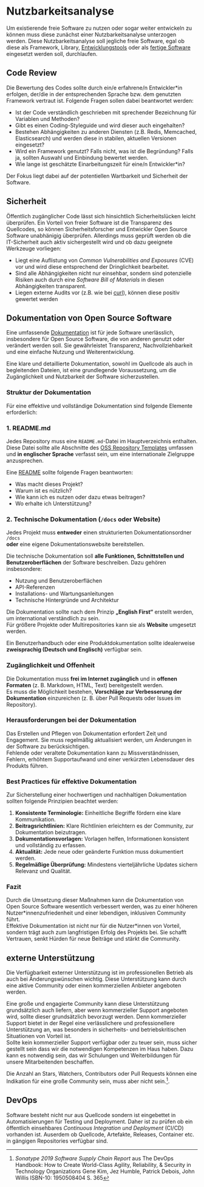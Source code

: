 # Nutzbarkeitsanalyse

Um existierende freie Software zu nutzen oder sogar weiter entwickeln zu können muss diese zunächst einer Nutzbarkeitsanalyse unterzogen werden.
Diese Nutzbarkeitsanalyse soll jegliche freie Software, egal ob diese als Framework, Library, [Entwicklungstools](./in-house-development.html) oder als [fertige Software](./use.html) eingesetzt werden soll, durchlaufen.

## Code Review

Die Bewertung des Codes sollte durch ein/e erfahrene/n Entwickler*in erfolgen, der/die in der entsprechenden Sprache bzw. dem genutzten Framework vertraut ist. 
Folgende Fragen sollen dabei beantwortet werden:

* Ist der Code verständlich geschrieben mit sprechender Bezeichnung für Variablen und Methoden? 
* Gibt es einen Coding-Styleguide und wird dieser auch eingehalten?
* Bestehen Abhängigkeiten zu anderen Diensten (z.B. Redis, Memcached, Elasticsearch) und werden diese in stabilen, aktuellen Versionen eingesetzt?
* Wird ein Framework genutzt? Falls nicht, was ist die Begründung? Falls ja, sollten Auswahl und Einbindung bewertet werden.
* Wie lange ist geschätzte Einarbeitungszeit für eine/n Entwickler*in?

Der Fokus liegt dabei auf der potentiellen Wartbarkeit und Sicherheit der Software.


## Sicherheit

Öffentlich zugänglicher Code lässt sich hinsichtlich Sicherheitslücken leicht überprüfen.
Ein Vorteil von freier Software ist die Transparenz des Quellcodes, so können Sicherheitsforscher und Entwickler Open Source Software unabhänigig überprüfen.
Allerdings muss geprüft werden ob die IT-Sicherheit auch aktiv sichergestellt wird und ob dazu geeignete Werkzeuge vorliegen:

* Liegt eine Auflistung von _Common Vulnerabilities and Exposures_ (CVE) vor und wird diese entsprechend der Dringlichkeit bearbeitet.
* Sind alle Abhängigkeiten nicht nur einsehbar, sondern sind potenzielle Risiken auch durch eine _Software Bill of Materials_ in diesen Abhängigkeiten transparent.
* Liegen externe Audits vor (z.B. wie bei [curl](https://daniel.haxx.se/blog/2016/11/23/curl-security-audit/)), können diese positiv gewertet werden

## Dokumentation von Open Source Software

Eine umfassende [Dokumentation](https://opensource.com/article/20/3/documentation) ist für jede Software unerlässlich, insbesondere für Open Source Software, die von anderen genutzt oder verändert werden soll. Sie gewährleistet Transparenz, Nachvollziehbarkeit und eine einfache Nutzung und Weiterentwicklung.  

Eine klare und detaillierte Dokumentation, sowohl im Quellcode als auch in begleitenden Dateien, ist eine grundlegende Voraussetzung, um die Zugänglichkeit und Nutzbarkeit der Software sicherzustellen.  

### Struktur der Dokumentation

Für eine effektive und vollständige Dokumentation sind folgende Elemente erforderlich:

### 1. README.md

Jedes Repository muss eine `README.md`-Datei im Hauptverzeichnis enthalten.  
Diese Datei sollte alle Abschnitte des [OSS Repository Templates](https://github.com/it-at-m/oss-repository-en-template/blob/main/README.md) umfassen und **in englischer Sprache** verfasst sein, um eine internationale Zielgruppe anzusprechen.  

Eine [README](https://opensource.guide/de/starting-a-project/#eine-readme-schreiben) sollte folgende Fragen beantworten:

* Was macht dieses Projekt?  
* Warum ist es nützlich?  
* Wie kann ich es nutzen oder dazu etwas beitragen?  
* Wo erhalte ich Unterstützung?

### 2. Technische Dokumentation (`/docs` oder Website)

Jedes Projekt muss **entweder** einen strukturierten Dokumentationsordner `/docs`  
**oder** eine eigene Dokumentationswebsite bereitstellen.  

Die technische Dokumentation soll **alle Funktionen, Schnittstellen und Benutzeroberflächen** der Software beschreiben. Dazu gehören insbesondere:

* Nutzung und Benutzeroberflächen  
* API-Referenzen  
* Installations- und Wartungsanleitungen  
* Technische Hintergründe und Architektur  

Die Dokumentation sollte nach dem Prinzip **„English First“** erstellt werden, um international verständlich zu sein.  
Für größere Projekte oder Multirepositories kann sie als **Website** umgesetzt werden.  

Ein Benutzerhandbuch oder eine Produktdokumentation sollte idealerweise **zweisprachig (Deutsch und Englisch)** verfügbar sein.  


### Zugänglichkeit und Offenheit

Die Dokumentation muss **frei im Internet zugänglich** und in **offenen Formaten** (z. B. Markdown, HTML, Text) bereitgestellt werden.  
Es muss die Möglichkeit bestehen, **Vorschläge zur Verbesserung der Dokumentation** einzureichen (z. B. über Pull Requests oder Issues im Repository).

### Herausforderungen bei der Dokumentation

Das Erstellen und Pflegen von Dokumentation erfordert Zeit und Engagement. Sie muss regelmäßig aktualisiert werden, um Änderungen in der Software zu berücksichtigen.  
Fehlende oder veraltete Dokumentation kann zu Missverständnissen, Fehlern, erhöhtem Supportaufwand und einer verkürzten Lebensdauer des Produkts führen.  

### Best Practices für effektive Dokumentation

Zur Sicherstellung einer hochwertigen und nachhaltigen Dokumentation sollten folgende Prinzipien beachtet werden:

1. **Konsistente Terminologie:** Einheitliche Begriffe fördern eine klare Kommunikation.  
2. **Beitragsrichtlinien:** Klare Richtlinien erleichtern es der Community, zur Dokumentation beizutragen.  
3. **Dokumentationsvorlagen:** Vorlagen helfen, Informationen konsistent und vollständig zu erfassen.  
4. **Aktualität:** Jede neue oder geänderte Funktion muss dokumentiert werden.  
5. **Regelmäßige Überprüfung:** Mindestens vierteljährliche Updates sichern Relevanz und Qualität.  

### Fazit

Durch die Umsetzung dieser Maßnahmen kann die Dokumentation von Open Source Software wesentlich verbessert werden, was zu einer höheren Nutzer\*innenzufriedenheit und einer lebendigen, inklusiven Community führt.  
Effektive Dokumentation ist nicht nur für die Nutzer\*innen von Vorteil, sondern trägt auch zum langfristigen Erfolg des Projekts bei.
Sie schafft Vertrauen, senkt Hürden für neue Beiträge und stärkt die Community.

## externe Unterstützung

Die Verfügbarkeit externer Unterstützung ist im professionellen Betrieb als auch bei Änderungswünschen wichtig.
Diese Unterstützung kann durch eine aktive Community oder einen kommerziellen Anbieter angeboten werden.  

Eine große und engagierte Community kann diese Unterstützung grundsätzlich auch liefern, aber wenn kommerzieller Support angeboten wird, sollte dieser grundsätzlich bevorzugt werden.
Denn kommerzieller Support bietet in der Regel eine verlässlichere und professionellere Unterstützung an, was besonders in sicherheits- und betriebskritischen Situationen von Vorteil ist.  
Sollte kein kommerzieller Support verfügbar oder zu teuer sein, muss sicher gestellt sein dass wir die notwendigen Kompetenzen im Haus haben.
Dazu kann es notwendig sein, das wir Schulungen und Weiterbildungen für unsere Mitarbeitenden beschaffen.

Die Anzahl an Stars, Watchers, Contributors oder Pull Requests können eine Indikation für eine große Community sein, muss aber nicht sein.[^DevOps_Handbook_stars].

## DevOps

Software besteht nicht nur aus Quellcode sondern ist eingebettet in Automatisierungen für Testing und Deployment.
Daher ist zu prüfen ob ein öffentlich einsehbares _Continuous Integration und Deployment_ (CI/CD) vorhanden ist.
Auserdem ob Quellcode, Artefakte, Releases, Container etc. in gängigen Repositories verfügbar sind.

[^DevOps_Handbook_stars]: _Sonatype 2019 Software Supply Chain Report_ aus The DevOps Handbook: How to Create World-Class Agility, Reliability, & Security in Technology Organizations Gene Kim, Jez Humble, Patrick Debois, John Willis ISBN-10: 1950508404 S. 365
